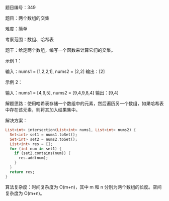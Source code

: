 题目编号：349

题目：两个数组的交集

难度：简单

考察范围：数组、哈希表

题干：给定两个数组，编写一个函数来计算它们的交集。

示例 1：

输入：nums1 = [1,2,2,1], nums2 = [2,2]
输出：[2]

示例 2：

输入：nums1 = [4,9,5], nums2 = [9,4,9,8,4]
输出：[9,4]

解题思路：使用哈希表存储一个数组中的元素，然后遍历另一个数组，如果哈希表中存在该元素，则将其加入结果集中。

解决方案：

```dart
List<int> intersection(List<int> nums1, List<int> nums2) {
  Set<int> set1 = nums1.toSet();
  Set<int> set2 = nums2.toSet();
  List<int> res = [];
  for (int num in set1) {
    if (set2.contains(num)) {
      res.add(num);
    }
  }
  return res;
}
```

算法复杂度：时间复杂度为 O(m+n)，其中 m 和 n 分别为两个数组的长度。空间复杂度为 O(m+n)。